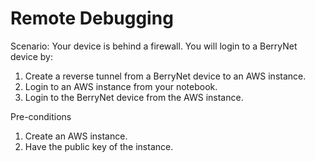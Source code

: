 # Remote Debugging

Scenario: Your device is behind a firewall. You will login to a BerryNet device by:

  1. Create a reverse tunnel from a BerryNet device to an AWS instance.
  1. Login to an AWS instance from your notebook.
  1. Login to the BerryNet device from the AWS instance.

Pre-conditions

1. Create an AWS instance.
1. Have the public key of the instance.
